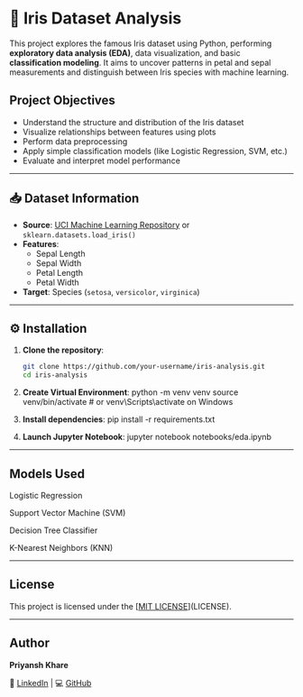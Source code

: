 # 🌸 Iris Dataset Analysis

This project explores the famous Iris dataset using Python, performing **exploratory data analysis (EDA)**, data visualization, and basic **classification modeling**. It aims to uncover patterns in petal and sepal measurements and distinguish between Iris species with machine learning.


## Project Objectives

- Understand the structure and distribution of the Iris dataset
- Visualize relationships between features using plots
- Perform data preprocessing
- Apply simple classification models (like Logistic Regression, SVM, etc.)
- Evaluate and interpret model performance



---

## 📥 Dataset Information

- **Source**: [UCI Machine Learning Repository](https://archive.ics.uci.edu/ml/datasets/Iris) or `sklearn.datasets.load_iris()`
- **Features**:
  - Sepal Length
  - Sepal Width
  - Petal Length
  - Petal Width
- **Target**: Species (`setosa`, `versicolor`, `virginica`)

---

## ⚙️ Installation

1. **Clone the repository**:
   ```bash
   git clone https://github.com/your-username/iris-analysis.git
   cd iris-analysis

2. **Create Virtual Environment**:
    python -m venv venv
    source venv/bin/activate  # or venv\Scripts\activate on Windows

3. **Install dependencies**:
   pip install -r requirements.txt

4. **Launch Jupyter Notebook**:
   jupyter notebook notebooks/eda.ipynb

---


## Models Used

Logistic Regression

Support Vector Machine (SVM)

Decision Tree Classifier

K-Nearest Neighbors (KNN)


---

## License
This project is licensed under the [[MIT LICENSE](https://img.shields.io/badge/License-MIT-yellow.svg)](LICENSE).

---

## Author

**Priyansh Khare**

🔗 [LinkedIn](https://www.linkedin.com/in/kharepriyansh) | 💻 [GitHub](https://github.com/pryanz)  
